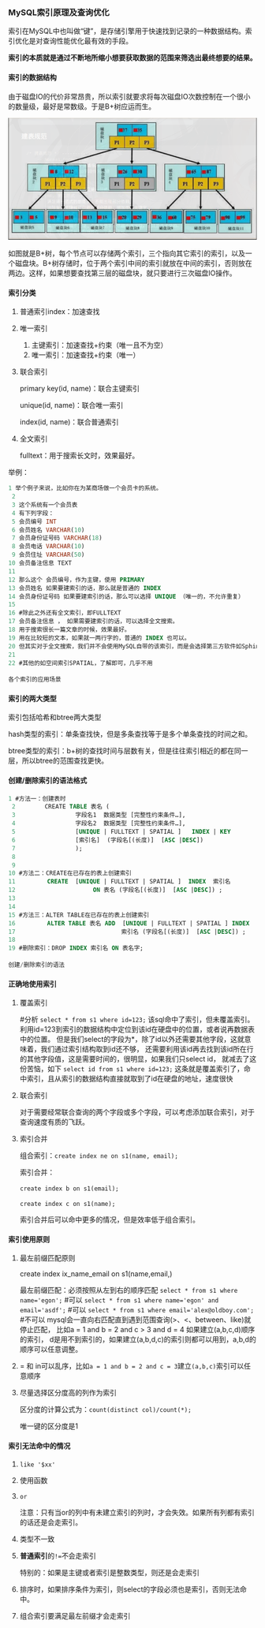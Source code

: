 ### **MySQL索引原理及查询优化**

索引在MySQL中也叫做“键”，是存储引擎用于快速找到记录的一种数据结构。索引优化是对查询性能优化最有效的手段。

**索引的本质就是通过不断地所缩小想要获取数据的范围来筛选出最终想要的结果。**

#### 索引的数据结构

由于磁盘IO的代价非常昂贵，所以索引就要求将每次磁盘IO次数控制在一个很小的数量级，最好是常数级。于是B+树应运而生。

![](../../ScreenShots/db1.png)

如图就是B+树，每个节点可以存储两个索引，三个指向其它索引的索引，以及一个磁盘块。B+树存储时，位于两个索引中间的索引就放在中间的索引，否则放在两边。这样，如果想要查找第三层的磁盘块，就只要进行三次磁盘IO操作。

#### 索引分类

1. 普通索引index：加速查找

2. 唯一索引

   1. 主键索引：加速查找+约束（唯一且不为空）
   2. 唯一索引：加速查找+约束（唯一）

3. 联合索引

   primary key(id, name)：联合主键索引

   unique(id, name)：联合唯一索引

   index(id, name)：联合普通索引

4. 全文索引

   fulltext：用于搜索长文时，效果最好。

举例：

```sql
1 举个例子来说，比如你在为某商场做一个会员卡的系统。
 2 
 3 这个系统有一个会员表
 4 有下列字段：
 5 会员编号 INT
 6 会员姓名 VARCHAR(10)
 7 会员身份证号码 VARCHAR(18)
 8 会员电话 VARCHAR(10)
 9 会员住址 VARCHAR(50)
10 会员备注信息 TEXT
11 
12 那么这个 会员编号，作为主键，使用 PRIMARY
13 会员姓名 如果要建索引的话，那么就是普通的 INDEX
14 会员身份证号码 如果要建索引的话，那么可以选择 UNIQUE （唯一的，不允许重复）
15 
16 #除此之外还有全文索引，即FULLTEXT
17 会员备注信息 ， 如果需要建索引的话，可以选择全文搜索。
18 用于搜索很长一篇文章的时候，效果最好。
19 用在比较短的文本，如果就一两行字的，普通的 INDEX 也可以。
20 但其实对于全文搜索，我们并不会使用MySQL自带的该索引，而是会选择第三方软件如Sphinx，专门来做全文搜索。
21 
22 #其他的如空间索引SPATIAL，了解即可，几乎不用

各个索引的应用场景
```

#### 索引的两大类型

索引包括哈希和btree两大类型

hash类型的索引：单条查找快，但是多条查找等于是多个单条查找的时间之和。

btree类型的索引：b+树的查找时间与层数有关，但是往往索引相近的都在同一层，所以btree的范围查找更快。

#### 创建/删除索引的语法格式

```sql
1 #方法一：创建表时
 2     　　CREATE TABLE 表名 (
 3                 字段名1  数据类型 [完整性约束条件…],
 4                 字段名2  数据类型 [完整性约束条件…],
 5                 [UNIQUE | FULLTEXT | SPATIAL ]   INDEX | KEY
 6                 [索引名]  (字段名[(长度)]  [ASC |DESC]) 
 7                 );
 8 
 9 
10 #方法二：CREATE在已存在的表上创建索引
11         CREATE  [UNIQUE | FULLTEXT | SPATIAL ]  INDEX  索引名 
12                      ON 表名 (字段名[(长度)]  [ASC |DESC]) ;
13 
14 
15 #方法三：ALTER TABLE在已存在的表上创建索引
16         ALTER TABLE 表名 ADD  [UNIQUE | FULLTEXT | SPATIAL ] INDEX
17                              索引名 (字段名[(长度)]  [ASC |DESC]) ;
18                              
19 #删除索引：DROP INDEX 索引名 ON 表名字;

创建/删除索引的语法
```

#### 正确地使用索引

1. 覆盖索引

   #分析
   `select * from s1 where id=123;`
   该sql命中了索引，但未覆盖索引。
   利用id=123到索引的数据结构中定位到该id在硬盘中的位置，或者说再数据表中的位置。
   但是我们select的字段为*，除了id以外还需要其他字段，这就意味着，我们通过索引结构取到id还不够，
   还需要利用该id再去找到该id所在行的其他字段值，这是需要时间的，很明显，如果我们只select id，
   就减去了这份苦恼，如下
   `select id from s1 where id=123;`
   这条就是覆盖索引了，命中索引，且从索引的数据结构直接就取到了id在硬盘的地址，速度很快
   
2. 联合索引

   对于需要经常联合查询的两个字段或多个字段，可以考虑添加联合索引，对于查询速度有质的飞跃。

3. 索引合并

   组合索引：`create index ne on s1(name, email);`

   索引合并：

   `create index b on s1(email);`

   `create index c on s1(name);`

   索引合并后可以命中更多的情况，但是效率低于组合索引。

#### 索引使用原则

1. 最左前缀匹配原则


   create index ix_name_email on s1(name,email,)

   最左前缀匹配：必须按照从左到右的顺序匹配
   `select * from s1 where name='egon';` #可以
   `select * from s1 where name='egon' and email='asdf';` #可以
   `select * from s1 where email='alex@oldboy.com';` #不可以
   mysql会一直向右匹配直到遇到范围查询(>、<、between、like)就停止匹配，
   比如a = 1 and b = 2 and c > 3 and d = 4 如果建立(a,b,c,d)顺序的索引，
   d是用不到索引的，如果建立(a,b,d,c)的索引则都可以用到，a,b,d的顺序可以任意调整。

2. = 和 in可以乱序，比如`a = 1 and b = 2 and c = 3`建立`(a,b,c)`索引可以任意顺序

3. 尽量选择区分度高的列作为索引

   区分度的计算公式为：`count(distinct col)/count(*);`

   唯一键的区分度是1

#### 索引无法命中的情况

1. `like '$xx'`

2. 使用函数

3. `or`

   注意：只有当or的列中有未建立索引的列时，才会失效。如果所有列都有索引的话还是会走索引。

4. 类型不一致

5. **普通索引**的`!=`不会走索引

   特别的：如果是主键或者索引是整数类型，则还是会走索引

6. 排序时，如果排序条件为索引，则select的字段必须也是索引，否则无法命中。

7. 组合索引要满足最左前缀才会走索引